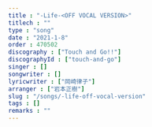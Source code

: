 ```yaml
---
title : "-Life-<OFF VOCAL VERSION>"
titlech : ""
type : "song"
date : "2021-1-8"
order : 470502
discography : ["Touch and Go!!"]
discographyId : ["touch-and-go"]
singer : []
songwriter : []
lyricwriter : ["岡崎律子"]
arranger : ["岩本正樹"]
slug : "/songs/-life-off-vocal-version"
tags : []
remarks : ""
---
```


